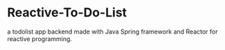 # Reactive-To-Do-List

a todolist app backend made with Java Spring framework and Reactor for reactive programming.
